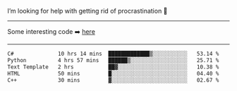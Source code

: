 I’m looking for help with getting rid of procrastination 🤔

-----

Some interesting code :arrow_right: [here](https://github.com/zhen8838/playground)

-----

<!--START_SECTION:waka-->

```txt
C#              10 hrs 14 mins  █████████████▒░░░░░░░░░░░   53.14 %
Python          4 hrs 57 mins   ██████▒░░░░░░░░░░░░░░░░░░   25.71 %
Text Template   2 hrs           ██▓░░░░░░░░░░░░░░░░░░░░░░   10.38 %
HTML            50 mins         █░░░░░░░░░░░░░░░░░░░░░░░░   04.40 %
C++             30 mins         ▓░░░░░░░░░░░░░░░░░░░░░░░░   02.67 %
```

<!--END_SECTION:waka-->

<!--
**zhen8838/zhen8838** is a ✨ _special_ ✨ repository because its `README.md` (this file) appears on your GitHub profile.

Here are some ideas to get you started:

- 🔭 I’m currently working on ...
- 🌱 I’m currently learning ...
- 👯 I’m looking to collaborate on ...
 ...
- 💬 Ask me about ...
- 📫 How to reach me: ...
- 😄 Pronouns: ...
- ⚡ Fun fact: ...
-->
